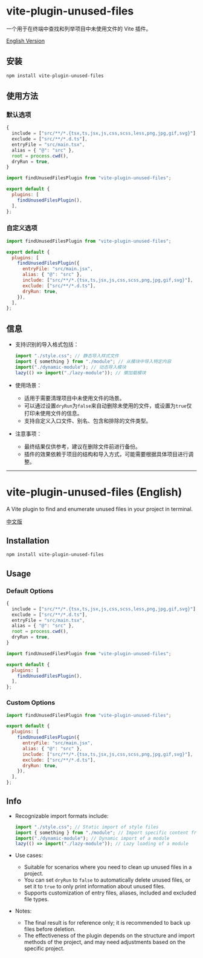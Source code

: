 # vite-plugin-unused-files

一个用于在终端中查找和列举项目中未使用文件的 Vite 插件。

[English Version](#vite-plugin-unused-files-english)

## 安装

```bash
npm install vite-plugin-unused-files
```

## 使用方法

### 默认选项

```javascript
{
  include = ["src/**/*.{tsx,ts,jsx,js,css,scss,less,png,jpg,gif,svg}"],
  exclude = ["src/**/*.d.ts"],
  entryFile = "src/main.tsx",
  alias = { "@": "src" },
  root = process.cwd(),
  dryRun = true,
}

import findUnusedFilesPlugin from "vite-plugin-unused-files";

export default {
  plugins: [
    findUnusedFilesPlugin(),
  ],
};
```

### 自定义选项

```javascript
import findUnusedFilesPlugin from "vite-plugin-unused-files";

export default {
  plugins: [
    findUnusedFilesPlugin({
      entryFile: "src/main.jsx",
      alias: { "@": "src" },
      include: ["src/**/*.{tsx,ts,jsx,js,css,scss,png,jpg,gif,svg}"],
      exclude: ["src/**/*.d.ts"],
      dryRun: true,
    }),
  ],
};
```

## 信息

- 支持识别的导入格式包括：

  ```javascript
  import "./style.css"; // 静态导入样式文件
  import { something } from "./module"; // 从模块中导入特定内容
  import("./dynamic-module"); // 动态导入模块
  lazy(() => import("./lazy-module")); // 懒加载模块
  ```

- 使用场景：

  - 适用于需要清理项目中未使用文件的场景。
  - 可以通过设置`dryRun`为`false`来自动删除未使用的文件，或设置为`true`仅打印未使用文件的信息。
  - 支持自定义入口文件、别名、包含和排除的文件类型。

- 注意事项：
  - 最终结果仅供参考，建议在删除文件前进行备份。
  - 插件的效果依赖于项目的结构和导入方式，可能需要根据具体项目进行调整。

---

# vite-plugin-unused-files (English)

A Vite plugin to find and enumerate unused files in your project in terminal.

[中文版](#vite-plugin-unused-files)

## Installation

```bash
npm install vite-plugin-unused-files
```

## Usage

### Default Options

```javascript
{
  include = ["src/**/*.{tsx,ts,jsx,js,css,scss,less,png,jpg,gif,svg}"],
  exclude = ["src/**/*.d.ts"],
  entryFile = "src/main.tsx",
  alias = { "@": "src" },
  root = process.cwd(),
  dryRun = true,
}

import findUnusedFilesPlugin from "vite-plugin-unused-files";

export default {
  plugins: [
    findUnusedFilesPlugin(),
  ],
};
```

### Custom Options

```javascript
import findUnusedFilesPlugin from "vite-plugin-unused-files";

export default {
  plugins: [
    findUnusedFilesPlugin({
      entryFile: "src/main.jsx",
      alias: { "@": "src" },
      include: ["src/**/*.{tsx,ts,jsx,js,css,scss,png,jpg,gif,svg}"],
      exclude: ["src/**/*.d.ts"],
      dryRun: true,
    }),
  ],
};
```

## Info

- Recognizable import formats include:

  ```javascript
  import "./style.css"; // Static import of style files
  import { something } from "./module"; // Import specific content from a module
  import("./dynamic-module"); // Dynamic import of a module
  lazy(() => import("./lazy-module")); // Lazy loading of a module
  ```

- Use cases:

  - Suitable for scenarios where you need to clean up unused files in a project.
  - You can set `dryRun` to `false` to automatically delete unused files, or set it to `true` to only print information about unused files.
  - Supports customization of entry files, aliases, included and excluded file types.

- Notes:
  - The final result is for reference only; it is recommended to back up files before deletion.
  - The effectiveness of the plugin depends on the structure and import methods of the project, and may need adjustments based on the specific project.
